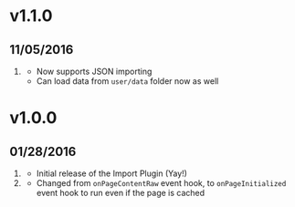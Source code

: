 # v1.1.0
## 11/05/2016

1. [](#new)
    * Now supports JSON importing
    * Can load data from `user/data` folder now as well

# v1.0.0
## 01/28/2016

1. [](#new)
    * Initial release of the Import Plugin (Yay!)
1. [](#improved)
    * Changed from `onPageContentRaw` event hook, to `onPageInitialized` event hook to run even if the page is cached
